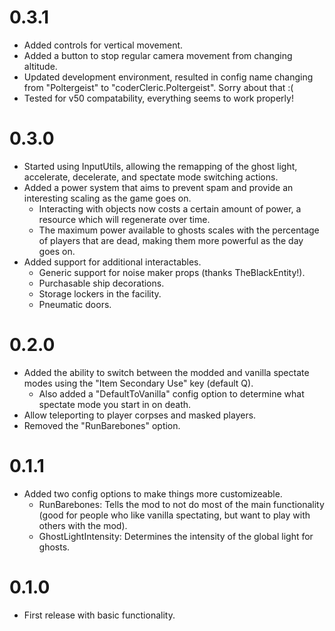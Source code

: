 # 0.3.1
- Added controls for vertical movement.
- Added a button to stop regular camera movement from changing altitude.
- Updated development environment, resulted in config name changing from "Poltergeist" to "coderCleric.Poltergeist". Sorry about that :(
- Tested for v50 compatability, everything seems to work properly!
# 0.3.0
- Started using InputUtils, allowing the remapping of the ghost light, accelerate, decelerate, and spectate mode switching actions.
- Added a power system that aims to prevent spam and provide an interesting scaling as the game goes on.
	- Interacting with objects now costs a certain amount of power, a resource which will regenerate over time.
	- The maximum power available to ghosts scales with the percentage of players that are dead, making them more powerful as the day goes on.
- Added support for additional interactables.
	- Generic support for noise maker props (thanks TheBlackEntity!).
	- Purchasable ship decorations.
	- Storage lockers in the facility.
	- Pneumatic doors.
# 0.2.0
- Added the ability to switch between the modded and vanilla spectate modes using the "Item Secondary Use" key (default Q).
	- Also added a "DefaultToVanilla" config option to determine what spectate mode you start in on death.
- Allow teleporting to player corpses and masked players.
- Removed the "RunBarebones" option.
# 0.1.1
- Added two config options to make things more customizeable.
	- RunBarebones: Tells the mod to not do most of the main functionality (good for people who like vanilla spectating, but want to play with others with the mod).
	- GhostLightIntensity: Determines the intensity of the global light for ghosts.
# 0.1.0
- First release with basic functionality.